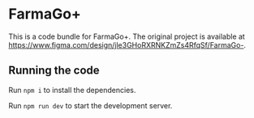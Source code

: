 
  # FarmaGo+

  This is a code bundle for FarmaGo+. The original project is available at https://www.figma.com/design/jle3GHoRXRNKZmZs4RfqSf/FarmaGo-.

  ## Running the code

  Run `npm i` to install the dependencies.

  Run `npm run dev` to start the development server.
  